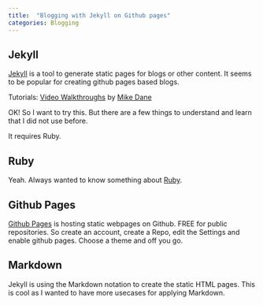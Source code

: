 ```yaml
---
title:  "Blogging with Jekyll on Github pages"
categories: Blogging
---
```


## Jekyll
[Jekyll](https://jekyllrb.com/) is a tool to generate static pages for blogs or other content. It seems to be popular for creating github pages based blogs.

Tutorials: [Video Walkthroughs](https://jekyllrb.com/tutorials/video-walkthroughs/) by [Mike Dane](https://www.mikedane.com/)

OK! So I want to try this. But there are a few things to understand and learn that I did not use before.

It requires Ruby.

## Ruby

Yeah. Always wanted to know something about [Ruby](https://www.ruby-lang.org/en/).

## Github Pages

[Github Pages](https://pages.github.com/) is hosting static webpages on Github. FREE for public repositories.
So create an account, create a Repo, edit the Settings and enable github pages.
Choose a theme and off you go.

## Markdown

Jekyll is using the Markdown notation to create the static HTML pages. This is cool as I wanted to have more usecases for applying Markdown.